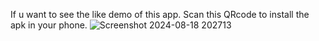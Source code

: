 If u want to see the like demo of this app. Scan this QRcode to install the apk in your phone.
![Screenshot 2024-08-18 202713](https://github.com/user-attachments/assets/6064219e-0b1a-42f1-8dae-d7230c378353)
